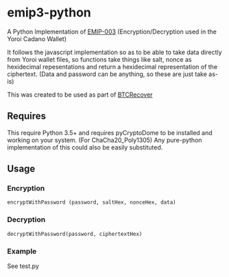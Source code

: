 # emip3-python
A Python Implementation of [EMIP-003](https://github.com/Emurgo/EmIPs/blob/master/specs/emip-003.md) (Encryption/Decryption used in the Yoroi Cadano Wallet)

It  follows the javascript implementation so as to be able to take data directly from Yoroi wallet files, so functions take things like salt, nonce as hexidecimal repesentations and return a hexidecimal representation of the ciphertext. (Data and password can be anything, so these are just take as-is)

This was created to be used as part of [BTCRecover](https://github.com/3rdIteration/btcrecover)

## Requires
This require Python 3.5+ and requires pyCryptoDome to be installed and working on your system. (For ChaCha20_Poly1305) Any pure-python implementation of this could also be easily substituted.

## Usage

### Encryption
`encryptWithPassword (password, saltHex, nonceHex, data)`

### Decryption
`decryptWithPassword(password, ciphertextHex)`

### Example 
See test.py